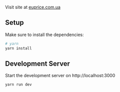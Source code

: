 
Visit site at [euprice.com.ua](https://euprice.com.ua/)

## Setup

Make sure to install the dependencies:

```bash
# yarn
yarn install
```

## Development Server

Start the development server on http://localhost:3000

```bash
yarn run dev
```

